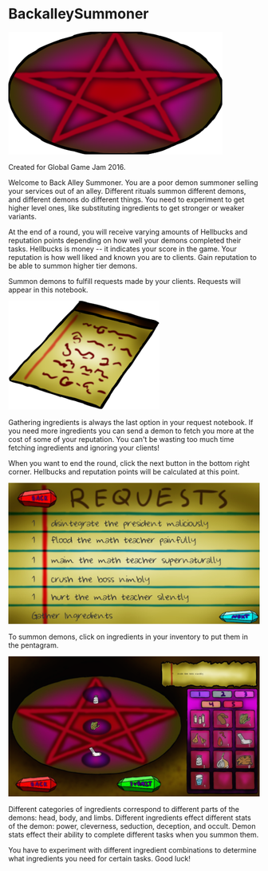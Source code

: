 # BackalleySummoner

![image](https://github.com/BluShine/BackalleySummoner/blob/master/Assets/prelim/circle.png)

Created for Global Game Jam 2016. 

Welcome to Back Alley Summoner. You are a poor demon summoner selling your services out of an alley. Different rituals summon different demons, and different demons do different things.  You need to experiment to get higher level ones, like substituting ingredients to get stronger or weaker variants.

At the end of a round, you will receive varying amounts of Hellbucks and reputation points depending on how well your demons completed their tasks. Hellbucks is money -- it indicates your score in the game. Your reputation is how well liked and known you are to clients. Gain reputation to be able to summon higher tier demons.

Summon demons to fulfill requests made by your clients. Requests will appear in this notebook. 

![image](https://github.com/BluShine/BackalleySummoner/blob/master/Assets/prelim/requests.png)

Gathering ingredients is always the last option in your request notebook. If you need more ingredients you can send a demon to fetch you more at the cost of some of your reputation. You can't be wasting too much time fetching ingredients and ignoring your clients!

When you want to end the round, click the next button in the bottom right corner. Hellbucks and reputation points will be calculated at this point. 

![image](https://github.com/BluShine/BackalleySummoner/blob/master/Assets/screenshots/requests_ss.png)

To summon demons, click on ingredients in your inventory to put them in the pentagram. 

![image](https://github.com/BluShine/BackalleySummoner/blob/master/Assets/screenshots/pentagram_ss.png)

Different categories of ingredients correspond to different parts of the demons: head, body, and limbs. Different ingredients effect different stats of the demon: power, cleverness, seduction, deception, and occult. Demon stats effect their ability to complete different tasks when you summon them. 

You have to experiment with different ingredient combinations to determine what ingredients you need for certain tasks. Good luck! 

  





